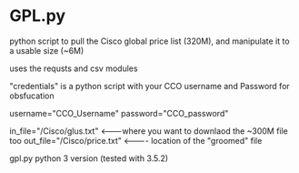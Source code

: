 # GPL.py
python script to pull the Cisco global price list (320M), and manipulate it to a usable size (~6M)

uses the requsts and csv modules

"credentials" is a python script with your CCO username and Password for obsfucation

username="CCO_Username"
password="CCO_password"

in_file="/Cisco/glus.txt" <---where you want to downlaod the ~300M file too
out_file="/Cisco/price.txt" <---- location of the "groomed" file


gpl.py python 3 version (tested with 3.5.2)

